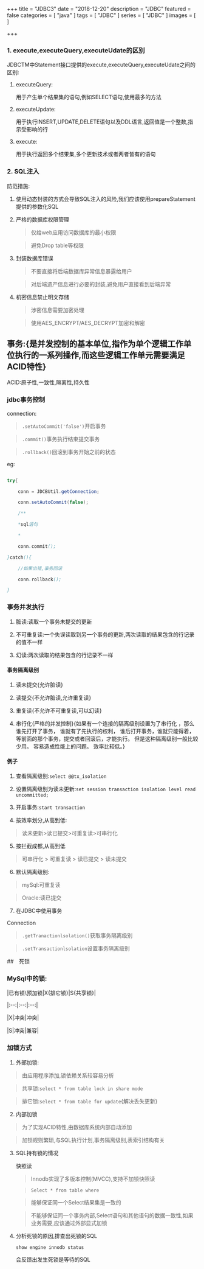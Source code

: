 +++
title = "JDBC3"
date = "2018-12-20"
description = "JDBC"
featured = false
categories = [
  "java"
]
tags = [
  "JDBC"
]
series = [
  "JDBC"
]
images = [
]

+++



### 1. execute,executeQuery,executeUdate的区别
JDBCTM中Statement接口提供的execute,executeQuery,executeUdate之间的区别:
1. executeQuery:

    用于产生单个结果集的语句,例如SELECT语句,使用最多的方法

2. executeUpdate:

    用于执行INSERT,UPDATE,DELETE语句以及DDL语言,返回值是一个整数,指示受影响的行

3. execute:

    用于执行返回多个结果集,多个更新技术或者两者皆有的语句



### 2. SQL注入

防范措施:

1. 使用动态封装的方式会导致SQL注入的风险,我们应该使用prepareStatement提供的参数化SQL

2. 严格的数据库权限管理

	>仅给web应用访问数据库的最小权限

	>避免Drop table等权限



3. 封装数据库错误

	>不要直接将后端数据库异常信息暴露给用户

	>对后端遗产信息进行必要的封装,避免用户直接看到后端异常



4. 机密信息禁止明文存储

	>涉密信息需要加密处理

	>使用AES_ENCRYPT/AES_DECRYPT加密和解密



## 事务:{是并发控制的基本单位,指作为单个逻辑工作单位执行的一系列操作,而这些逻辑工作单元需要满足ACID特性}

ACID:原子性,一致性,隔离性,持久性  



### jdbc事务控制

connection:

>`.setAutoCommit('false')`开启事务

>`.commit()`事务执行结束提交事务

>`.rollback()`回滚到事务开始之前的状态



eg:

```java

try{

    conn = JDCBUtil.getConnection;

    conn.setAutoCommit(false);

    /**

    *sql语句

    * 

    conn.commit();

}catch(){

    //如果出错,事务回滚

    conn.rollback();

}

```



### 事务并发执行

1. 脏读:读取一个事务未提交的更新

2. 不可重复读:一个失误读取到另一个事务的更新,两次读取的结果包含的行记录的值不一样

3. 幻读:两次读取的结果包含的行记录不一样



#### 事务隔离级别



1. 读未提交{允许脏读}

2. 读提交{不允许脏读,允许重复读}

3. 重复读{不允许不可重复读,可以幻读}

4. 串行化{严格的并发控制}{如果有一个连接的隔离级别设置为了串行化 ，那么谁先打开了事务， 谁就有了先执行的权利， 谁后打开事务，谁就只能得着，等前面的那个事务，提交或者回滚后，才能执行。  但是这种隔离级别一般比较少用。 容易造成性能上的问题。 效率比较低。}



#### 例子

1. 查看隔离级别:`select @@tx_isolation`

2. 设置隔离级别为读未更新:`set session transaction isolation level read uncommitted;`

3. 开启事务:`start transaction`

4. 按效率划分,从高到低:

>读未更新>读已提交>可重复读>可串行化



5. 按拦截成都,从高到低

>可串行化 > 可重复读 > 读已提交 >  读未提交



6. 默认隔离级别:

>mySql:可重复读

>Oracle:读已提交



7. 在JDBC中使用事务

Connection

>`.getTranactionlsolation()`获取事务隔离级别

>`.setTransactionlsolation`设置事务隔离级别





##　死锁

### MySql中的锁:

|已有锁\预加锁|X{排它锁}|S{共享锁}|

|:--:|:--:|:--:|

|X|冲突|冲突|

|S|冲突|兼容|



### 加锁方式

1. 外部加锁:

>由应用程序添加,锁依赖关系较容易分析

>共享锁:`select * from table lock in share mode`

>排它锁:`select * from table for update`{解决丢失更新}



2. 内部加锁

>为了实现ACID特性,由数据库系统内部自动添加

>加锁规则繁琐,与SQL执行计划,事务隔离级别,表索引结构有关



3. SQL持有锁的情况

	快照读

	>Innodb实现了多版本控制(MVCC),支持不加锁快照读

	>`Select * from table where`

	>能够保证同一个Select结果集是一致的

	>不能够保证同一个事务内部,Select语句和其他语句的数据一致性,如果业务需要,应该通过外部显式加锁



4. 分析死锁的原因,排查出死锁的SQL

	`show engine innodb status`

	会反馈出发生死锁是等待的SQL

